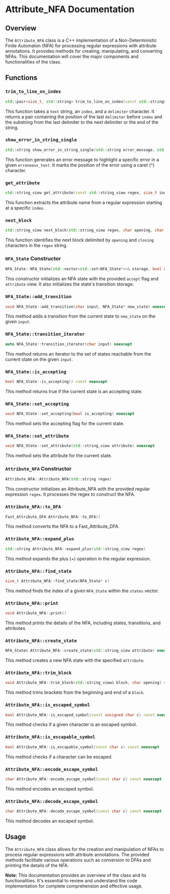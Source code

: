 # Attribute_NFA Documentation

## Overview

The `Attribute_NFA` class is a C++ implementation of a Non-Deterministic Finite Automaton (NFA) for processing regular expressions with attribute annotations. It provides methods for creating, manipulating, and converting NFAs. This documentation will cover the major components and functionalities of the class.

## Functions

### `trim_to_line_on_index`

```cpp
std::pair<size_t, std::string> trim_to_line_on_index(const std::string& text, const size_t index, char delimiter)
```

This function takes a `text` string, an `index`, and a `delimiter` character. It returns a pair containing the position of the last `delimiter` before `index` and the substring from the last delimiter to the next delimiter or the end of the string.

### `show_error_in_string_single`

```cpp
std::string show_error_in_string_single(std::string error_message, std::string erroneous_text, size_t index_of_error, char delimiter)
```

This function generates an error message to highlight a specific error in a given `erroneous_text`. It marks the position of the error using a caret (^) character.

### `get_attribute`

```cpp
std::string_view get_attribute(const std::string_view regex, size_t index)
```

This function extracts the attribute name from a regular expression starting at a specific `index`.

### `next_block`

```cpp
std::string_view next_block(std::string_view regex, char opening, char closing)
```

This function identifies the next block delimited by `opening` and `closing` characters in the `regex` string.

### `NFA_State` Constructor

```cpp
NFA_State::NFA_State(std::vector<std::set<NFA_State*>>& storage, bool accept, std::string_view attribute)
```

This constructor initializes an NFA state with the provided `accept` flag and `attribute` view. It also initializes the state's transition storage.

### `NFA_State::add_transition`

```cpp
void NFA_State::add_transition(char input, NFA_State* new_state) noexcept
```

This method adds a transition from the current state to `new_state` on the given `input`.

### `NFA_State::transition_iterator`

```cpp
auto NFA_State::transition_iterator(char input) noexcept
```

This method returns an iterator to the set of states reachable from the current state on the given `input`.

### `NFA_State::is_accepting`

```cpp
bool NFA_State::is_accepting() const noexcept
```

This method returns true if the current state is an accepting state.

### `NFA_State::set_accepting`

```cpp
void NFA_State::set_accepting(bool is_accepting) noexcept
```

This method sets the accepting flag for the current state.

### `NFA_State::set_attribute`

```cpp
void NFA_State::set_attribute(std::string_view attribute) noexcept
```

This method sets the attribute for the current state.

### `Attribute_NFA` Constructor

```cpp
Attribute_NFA::Attribute_NFA(std::string regex)
```

This constructor initializes an Attribute_NFA with the provided regular expression `regex`. It processes the regex to construct the NFA.

### `Attribute_NFA::to_DFA`

```cpp
Fast_Attribute_DFA Attribute_NFA::to_DFA()
```

This method converts the NFA to a Fast_Attribute_DFA.

### `Attribute_NFA::expand_plus`

```cpp
std::string Attribute_NFA::expand_plus(std::string_view regex)
```

This method expands the plus (+) operation in the regular expression.

### `Attribute_NFA::find_state`

```cpp
size_t Attribute_NFA::find_state(NFA_State* c)
```

This method finds the index of a given `NFA_State` within the `states` vector.

### `Attribute_NFA::print`

```cpp
void Attribute_NFA::print()
```

This method prints the details of the NFA, including states, transitions, and attributes.

### `Attribute_NFA::create_state`

```cpp
NFA_State& Attribute_NFA::create_state(std::string_view attribute) noexcept
```

This method creates a new NFA state with the specified `attribute`.

### `Attribute_NFA::trim_block`

```cpp
void Attribute_NFA::trim_block(std::string_view& block, char opening) const noexcept
```

This method trims brackets from the beginning and end of a `block`.

### `Attribute_NFA::is_escaped_symbol`

```cpp
bool Attribute_NFA::is_escaped_symbol(const unsigned char c) const noexcept
```

This method checks if a given character is an escaped symbol.

### `Attribute_NFA::is_escapable_symbol`

```cpp
bool Attribute_NFA::is_escapable_symbol(const char c) const noexcept
```

This method checks if a character can be escaped.

### `Attribute_NFA::encode_escape_symbol`

```cpp
char Attribute_NFA::encode_escape_symbol(const char c) const noexcept
```

This method encodes an escaped symbol.

### `Attribute_NFA::decode_escape_symbol`

```cpp
char Attribute_NFA::decode_escape_symbol(const char c) const noexcept
```

This method decodes an escaped symbol.

## Usage

The `Attribute_NFA` class allows for the creation and manipulation of NFAs to process regular expressions with attribute annotations. The provided methods facilitate various operations such as conversion to DFAs and printing the details of the NFA.

**Note:** This documentation provides an overview of the class and its functionalities. It's essential to review and understand the code implementation for complete comprehension and effective usage.